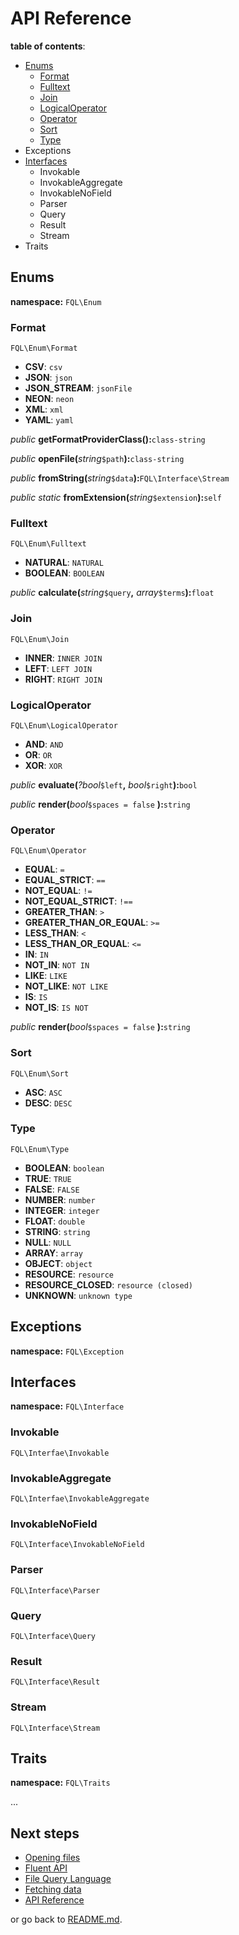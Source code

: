# API Reference

**table of contents**:
- [Enums](#enums)
  - [Format](#format)
  - [Fulltext](#fulltext)
  - [Join](#join)
  - [LogicalOperator](#logicaloperator)
  - [Operator](#operator)
  - [Sort](#sort)
  - [Type](#type)
- Exceptions
- [Interfaces](#interfaces)
  - Invokable
  - InvokableAggregate
  - InvokableNoField
  - Parser
  - Query
  - Result
  - Stream
- Traits

## Enums

**namespace:** `FQL\Enum`

### Format

`FQL\Enum\Format`

- **CSV**: `csv`
- **JSON**: `json`
- **JSON_STREAM**: `jsonFile` 
- **NEON**: `neon`
- **XML**: `xml`
- **YAML**: `yaml`

_public_ **getFormatProviderClass():**`class-string`

_public_ **openFile(**_string_`$path`**):**`class-string`

_public_ **fromString(**_string_`$data`**):**`FQL\Interface\Stream`

_public_ _static_ **fromExtension(**_string_`$extension`**):**`self`

### Fulltext

`FQL\Enum\Fulltext`

- **NATURAL**: `NATURAL`
- **BOOLEAN**: `BOOLEAN`

_public_ **calculate(**_string_`$query`**,** _array_`$terms`**):**`float`

### Join

`FQL\Enum\Join`

- **INNER**: `INNER JOIN`
- **LEFT**: `LEFT JOIN`
- **RIGHT**: `RIGHT JOIN`

### LogicalOperator

`FQL\Enum\LogicalOperator`

- **AND**: `AND`
- **OR**: `OR`
- **XOR**: `XOR`

_public_ **evaluate(**_?bool_`$left`**,** _bool_`$right`**):**`bool`

_public_ **render(**_bool_`$spaces = false` **):**`string`

### Operator

`FQL\Enum\Operator`

- **EQUAL**: `=`
- **EQUAL_STRICT**: `==`
- **NOT_EQUAL**: `!=`
- **NOT_EQUAL_STRICT**: `!==`
- **GREATER_THAN**: `>`
- **GREATER_THAN_OR_EQUAL**: `>=`
- **LESS_THAN**: `<`
- **LESS_THAN_OR_EQUAL**: `<=`
- **IN**: `IN`
- **NOT_IN**: `NOT IN`
- **LIKE**: `LIKE`
- **NOT_LIKE**: `NOT LIKE`
- **IS**: `IS`
- **NOT_IS**: `IS NOT`

_public_ **render(**_bool_`$spaces = false` **):**`string`

### Sort

`FQL\Enum\Sort`

- **ASC**: `ASC`
- **DESC**: `DESC`

### Type

`FQL\Enum\Type`

- **BOOLEAN**: `boolean`
- **TRUE**: `TRUE`
- **FALSE**: `FALSE`
- **NUMBER**: `number`
- **INTEGER**: `integer`
- **FLOAT**: `double`
- **STRING**: `string`
- **NULL**: `NULL`
- **ARRAY**: `array`
- **OBJECT**: `object`
- **RESOURCE**: `resource`
- **RESOURCE_CLOSED**: `resource (closed)`
- **UNKNOWN**: `unknown type`

## Exceptions

**namespace:** `FQL\Exception`

## Interfaces

**namespace:** `FQL\Interface`

### Invokable

`FQL\Interfae\Invokable`

### InvokableAggregate

`FQL\Interfae\InvokableAggregate`

### InvokableNoField

`FQL\Interface\InvokableNoField`

### Parser

`FQL\Interface\Parser`

### Query

`FQL\Interface\Query`

### Result

`FQL\Interface\Result`

### Stream

`FQL\Interface\Stream`

## Traits

**namespace:** `FQL\Traits`

...

## Next steps

- [Opening files](opening-files.md)
- [Fluent API](fluent-api.md)
- [File Query Language](file-query-language.md)
- [Fetching data](fetching-data.md)
- [API Reference](api-reference.md)

or go back to [README.md](../README.md).



